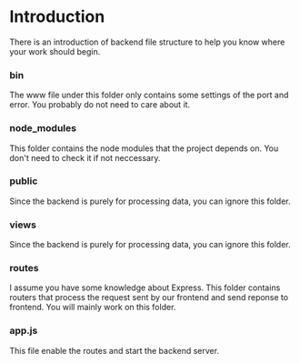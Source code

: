# Introduction
There is an introduction of backend file structure to help you know where your work should begin.

### bin
The www file under this folder only contains some settings of the port and error. You probably do not need to care about it.

### node_modules
This folder contains the node modules that the project depends on. You don't need to check it if not neccessary.

### public
Since the backend is purely for processing data, you can ignore this folder.

### views
Since the backend is purely for processing data, you can ignore this folder.

### routes
I assume you have some knowledge about Express. This folder contains routers that process the request sent by our frontend and send reponse to frontend. You will mainly work on this folder.

### app.js
This file enable the routes and start the backend server.